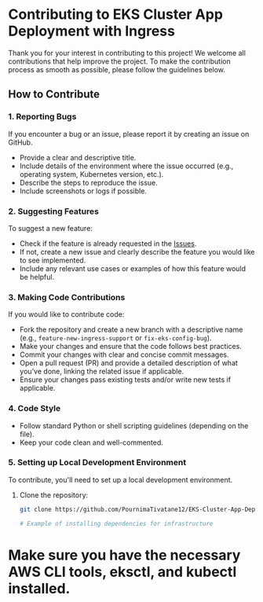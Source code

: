 # Contributing to EKS Cluster App Deployment with Ingress

Thank you for your interest in contributing to this project! We welcome all contributions that help improve the project. To make the contribution process as smooth as possible, please follow the guidelines below.

## How to Contribute

### 1. Reporting Bugs
If you encounter a bug or an issue, please report it by creating an issue on GitHub.

- Provide a clear and descriptive title.
- Include details of the environment where the issue occurred (e.g., operating system, Kubernetes version, etc.).
- Describe the steps to reproduce the issue.
- Include screenshots or logs if possible.

### 2. Suggesting Features
To suggest a new feature:

- Check if the feature is already requested in the [Issues](https://github.com/PournimaTivatane12/EKS-Cluster-App-Deployment-w-Ingress/issues).
- If not, create a new issue and clearly describe the feature you would like to see implemented.
- Include any relevant use cases or examples of how this feature would be helpful.

### 3. Making Code Contributions
If you would like to contribute code:

- Fork the repository and create a new branch with a descriptive name (e.g., `feature-new-ingress-support` or `fix-eks-config-bug`).
- Make your changes and ensure that the code follows best practices.
- Commit your changes with clear and concise commit messages.
- Open a pull request (PR) and provide a detailed description of what you’ve done, linking the related issue if applicable.
- Ensure your changes pass existing tests and/or write new tests if applicable.

### 4. Code Style
- Follow standard Python or shell scripting guidelines (depending on the file).
- Keep your code clean and well-commented.

### 5. Setting up Local Development Environment
To contribute, you'll need to set up a local development environment.

1. Clone the repository:
   ```bash
   git clone https://github.com/PournimaTivatane12/EKS-Cluster-App-Deployment-w-Ingress.git

   # Example of installing dependencies for infrastructure
# Make sure you have the necessary AWS CLI tools, eksctl, and kubectl installed.

